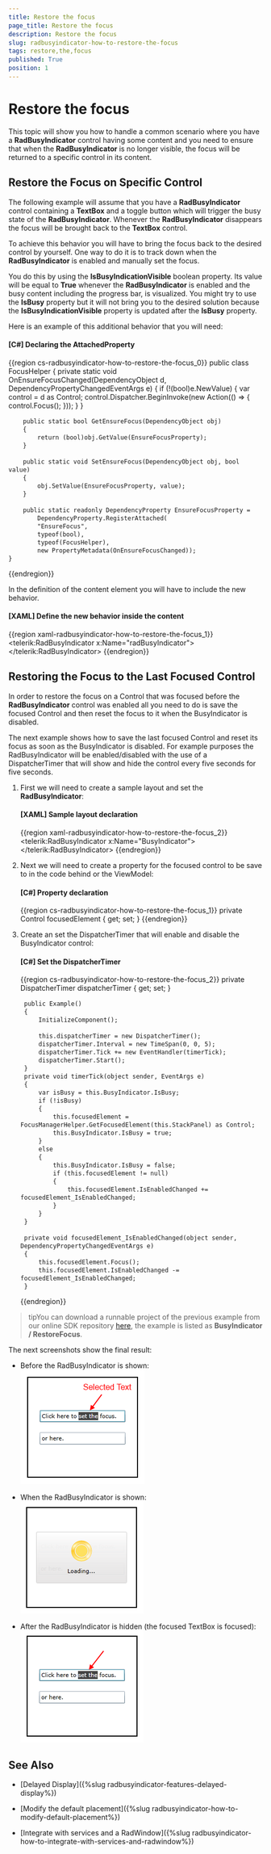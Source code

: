 ```yaml
---
title: Restore the focus
page_title: Restore the focus
description: Restore the focus
slug: radbusyindicator-how-to-restore-the-focus
tags: restore,the,focus
published: True
position: 1
---
```


# Restore the focus

This topic will show you how to handle a common scenario where you have a __RadBusyIndicator__ control having some content and you need to ensure that when the __RadBusyIndicator__ is no longer visible, the focus will be returned to a specific control in its content.

## Restore the Focus on Specific Control

The following example will assume that you have a __RadBusyIndicator__ control containing a __TextBox__ and a toggle button which will trigger the busy state of the __RadBusyIndicator__. Whenever the  __RadBusyIndicator__ disappears the focus will be brought back to the __TextBox__ control.

To achieve this behavior you will have to bring the focus back to the desired control by yourself. One way to do it is to track down when the __RadBusyIndicator__ is enabled and manually set the focus.

You do this by using the __IsBusyIndicationVisible__ boolean property. Its value will be equal to __True__ whenever the __RadBusyIndicator__ is enabled and the busy content including the progress bar, is visualized. You might try to use the __IsBusy__ property but it will not bring you to the desired solution because the __IsBusyIndicationVisible__ property is updated after the __IsBusy__ property.

Here is an example of this additional behavior that you will need:

#### __[C#] Declaring the AttachedProperty__

{{region cs-radbusyindicator-how-to-restore-the-focus_0}}
	public class FocusHelper
	{
	    private static void OnEnsureFocusChanged(DependencyObject d, DependencyPropertyChangedEventArgs e)
	    {
	        if (!(bool)e.NewValue)
	        {
				var control = d as Control;
				control.Dispatcher.BeginInvoke(new Action(() =>
					{
						control.Focus();
					}));
	        }
	    }
	
	    public static bool GetEnsureFocus(DependencyObject obj)
	    {
	        return (bool)obj.GetValue(EnsureFocusProperty);
	    }
	
	    public static void SetEnsureFocus(DependencyObject obj, bool value)
	    {
	        obj.SetValue(EnsureFocusProperty, value);
	    }
	        
	    public static readonly DependencyProperty EnsureFocusProperty =
			DependencyProperty.RegisterAttached(
			"EnsureFocus", 
			typeof(bool),
			typeof(FocusHelper), 
			new PropertyMetadata(OnEnsureFocusChanged));
	}
{{endregion}}

In the definition of the content element you will have to include the new behavior.

#### __[XAML] Define the new behavior inside the content__

{{region xaml-radbusyindicator-how-to-restore-the-focus_1}}
	<telerik:RadBusyIndicator x:Name="radBusyIndicator">                          
	    <Grid>
	        <TextBox example:FocusHelper.EnsureFocus="{Binding IsBusyIndicationVisible, ElementName=radBusyIndicator}"/>
	    </Grid>
	</telerik:RadBusyIndicator>
{{endregion}}

## Restoring the Focus to the Last Focused Control

In order to restore the focus on a Control that was focused before the __RadBusyIndicator__ control was enabled all you need to do is save the focused Control and then reset the focus to it when the BusyIndicator is disabled.
        

The next example shows how to save the last focused Control and reset its focus as soon as the BusyIndicator is disabled. For example purposes the RadBusyIndicator will be enabled/disabled with the use of a DispatcherTimer that will show and hide the control every five seconds for five seconds.        

1. First we will need to create a sample layout and set the __RadBusyIndicator__:            

	#### __[XAML] Sample layout declaration__

	{{region xaml-radbusyindicator-how-to-restore-the-focus_2}}
		<Border BorderBrush="Black" 
				BorderThickness="2" 
				Height="200" Width="220"
				Margin="10">
			<telerik:RadBusyIndicator x:Name="BusyIndicator">
				<StackPanel VerticalAlignment="Center" HorizontalAlignment="Center"
							x:Name="StackPanel">
					<TextBox Width="170"
								Margin="10"
								x:Name="TextBox"
								Text="Click here to set the focus."/>
					<TextBox Width="170"
								Margin="10"
								Text="or here."/>
				</StackPanel>
			</telerik:RadBusyIndicator>
		</Border>
	{{endregion}}

2. Next we will need to create a property for the focused control to be save to in the code behind or the ViewModel:            

	#### __[C#] Property declaration__

	{{region cs-radbusyindicator-how-to-restore-the-focus_1}}
		private Control focusedElement { get; set; }
	{{endregion}}

3. Create an set the DispatcherTimer that will enable and disable the BusyIndicator control:

	#### __[C#] Set the DispatcherTimer__

	{{region cs-radbusyindicator-how-to-restore-the-focus_2}}
		private DispatcherTimer dispatcherTimer { get; set; }
		
		public Example()
		{
			InitializeComponent();
		
			this.dispatcherTimer = new DispatcherTimer();
			dispatcherTimer.Interval = new TimeSpan(0, 0, 5);
			dispatcherTimer.Tick += new EventHandler(timerTick);
			dispatcherTimer.Start();
		}
		private void timerTick(object sender, EventArgs e)
		{
			var isBusy = this.BusyIndicator.IsBusy;
			if (!isBusy)
			{
				this.focusedElement = FocusManagerHelper.GetFocusedElement(this.StackPanel) as Control;
				this.BusyIndicator.IsBusy = true;
			}
			else
			{
				this.BusyIndicator.IsBusy = false;
				if (this.focusedElement != null)
				{
					this.focusedElement.IsEnabledChanged += focusedElement_IsEnabledChanged;
				}
			}
		}
		
		private void focusedElement_IsEnabledChanged(object sender, DependencyPropertyChangedEventArgs e)
		{
			this.focusedElement.Focus();
			this.focusedElement.IsEnabledChanged -= focusedElement_IsEnabledChanged;
		}
	{{endregion}}

>tipYou can download a runnable project of the previous example from our online SDK repository [here](https://github.com/telerik/xaml-sdk), the example is listed as __BusyIndicator / RestoreFocus__.          

The next screenshots show the final result:        

* Before the RadBusyIndicator is shown: 
![radbusyindicator-how-to-restore-the-focus-1](images/radbusyindicator-how-to-restore-the-focus-1.png)

* When the RadBusyIndicator is shown:
![radbusyindicator-how-to-restore-the-focus-2](images/radbusyindicator-how-to-restore-the-focus-2.png)

* After the RadBusyIndicator is hidden (the focused TextBox is focused):
![radbusyindicator-how-to-restore-the-focus-3](images/radbusyindicator-how-to-restore-the-focus-3.png)

## See Also

 * [Delayed Display]({%slug radbusyindicator-features-delayed-display%})

 * [Modify the default placement]({%slug radbusyindicator-how-to-modify-default-placement%})

 * [Integrate with services and a RadWindow]({%slug radbusyindicator-how-to-integrate-with-services-and-radwindow%})
